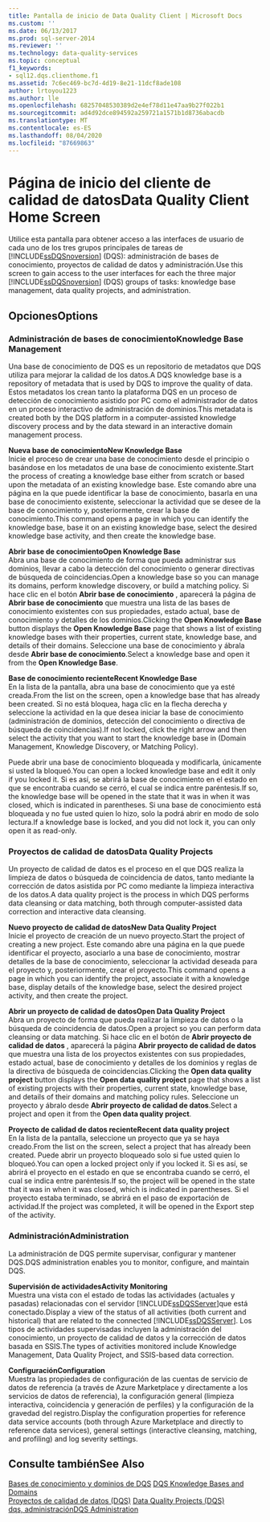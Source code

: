 ```yaml
---
title: Pantalla de inicio de Data Quality Client | Microsoft Docs
ms.custom: ''
ms.date: 06/13/2017
ms.prod: sql-server-2014
ms.reviewer: ''
ms.technology: data-quality-services
ms.topic: conceptual
f1_keywords:
- sql12.dqs.clienthome.f1
ms.assetid: 7c6ec469-bc7d-4d19-8e21-11dcf8ade108
author: lrtoyou1223
ms.author: lle
ms.openlocfilehash: 68257048530389d2e4ef78d11e47aa9b27f022b1
ms.sourcegitcommit: ad4d92dce894592a259721a1571b1d8736abacdb
ms.translationtype: MT
ms.contentlocale: es-ES
ms.lasthandoff: 08/04/2020
ms.locfileid: "87669863"
---
```

# <a name="data-quality-client-home-screen"></a><span data-ttu-id="58788-102">Página de inicio del cliente de calidad de datos</span><span class="sxs-lookup"><span data-stu-id="58788-102">Data Quality Client Home Screen</span></span>
  <span data-ttu-id="58788-103">Utilice esta pantalla para obtener acceso a las interfaces de usuario de cada uno de los tres grupos principales de tareas de [!INCLUDE[ssDQSnoversion](../includes/ssdqsnoversion-md.md)] (DQS): administración de bases de conocimiento, proyectos de calidad de datos y administración.</span><span class="sxs-lookup"><span data-stu-id="58788-103">Use this screen to gain access to the user interfaces for each the three major [!INCLUDE[ssDQSnoversion](../includes/ssdqsnoversion-md.md)] (DQS) groups of tasks: knowledge base management, data quality projects, and administration.</span></span>  
  
## <a name="options"></a><span data-ttu-id="58788-104">Opciones</span><span class="sxs-lookup"><span data-stu-id="58788-104">Options</span></span>  
  
### <a name="knowledge-base-management"></a><span data-ttu-id="58788-105">Administración de bases de conocimiento</span><span class="sxs-lookup"><span data-stu-id="58788-105">Knowledge Base Management</span></span>  
 <span data-ttu-id="58788-106">Una base de conocimiento de DQS es un repositorio de metadatos que DQS utiliza para mejorar la calidad de los datos.</span><span class="sxs-lookup"><span data-stu-id="58788-106">A DQS knowledge base is a repository of metadata that is used by DQS to improve the quality of data.</span></span> <span data-ttu-id="58788-107">Estos metadatos los crean tanto la plataforma DQS en un proceso de detección de conocimiento asistido por PC como el administrador de datos en un proceso interactivo de administración de dominios.</span><span class="sxs-lookup"><span data-stu-id="58788-107">This metadata is created both by the DQS platform in a computer-assisted knowledge discovery process and by the data steward in an interactive domain management process.</span></span>  
  
 <span data-ttu-id="58788-108">**Nueva base de conocimiento**</span><span class="sxs-lookup"><span data-stu-id="58788-108">**New Knowledge Base**</span></span>  
 <span data-ttu-id="58788-109">Inicie el proceso de crear una base de conocimiento desde el principio o basándose en los metadatos de una base de conocimiento existente.</span><span class="sxs-lookup"><span data-stu-id="58788-109">Start the process of creating a knowledge base either from scratch or based upon the metadata of an existing knowledge base.</span></span> <span data-ttu-id="58788-110">Este comando abre una página en la que puede identificar la base de conocimiento, basarla en una base de conocimiento existente, seleccionar la actividad que se desee de la base de conocimiento y, posteriormente, crear la base de conocimiento.</span><span class="sxs-lookup"><span data-stu-id="58788-110">This command opens a page in which you can identify the knowledge base, base it on an existing knowledge base, select the desired knowledge base activity, and then create the knowledge base.</span></span>  
  
 <span data-ttu-id="58788-111">**Abrir base de conocimiento**</span><span class="sxs-lookup"><span data-stu-id="58788-111">**Open Knowledge Base**</span></span>  
 <span data-ttu-id="58788-112">Abra una base de conocimiento de forma que pueda administrar sus dominios, llevar a cabo la detección del conocimiento o generar directivas de búsqueda de coincidencias.</span><span class="sxs-lookup"><span data-stu-id="58788-112">Open a knowledge base so you can manage its domains, perform knowledge discovery, or build a matching policy.</span></span> <span data-ttu-id="58788-113">Si hace clic en el botón **Abrir base de conocimiento** , aparecerá la página de **Abrir base de conocimiento** que muestra una lista de las bases de conocimiento existentes con sus propiedades, estado actual, base de conocimiento y detalles de los dominios.</span><span class="sxs-lookup"><span data-stu-id="58788-113">Clicking the **Open Knowledge Base** button displays the **Open Knowledge Base** page that shows a list of existing knowledge bases with their properties, current state, knowledge base, and details of their domains.</span></span> <span data-ttu-id="58788-114">Seleccione una base de conocimiento y ábrala desde **Abrir base de conocimiento**.</span><span class="sxs-lookup"><span data-stu-id="58788-114">Select a knowledge base and open it from the **Open Knowledge Base**.</span></span>  
  
 <span data-ttu-id="58788-115">**Base de conocimiento reciente**</span><span class="sxs-lookup"><span data-stu-id="58788-115">**Recent Knowledge Base**</span></span>  
 <span data-ttu-id="58788-116">En la lista de la pantalla, abra una base de conocimiento que ya esté creada.</span><span class="sxs-lookup"><span data-stu-id="58788-116">From the list on the screen, open a knowledge base that has already been created.</span></span> <span data-ttu-id="58788-117">Si no está bloquea, haga clic en la flecha derecha y seleccione la actividad en la que desea iniciar la base de conocimiento (administración de dominios, detección del conocimiento o directiva de búsqueda de coincidencias).</span><span class="sxs-lookup"><span data-stu-id="58788-117">If not locked, click the right arrow and then select the activity that you want to start the knowledge base in (Domain Management, Knowledge Discovery, or Matching Policy).</span></span>  
  
 <span data-ttu-id="58788-118">Puede abrir una base de conocimiento bloqueada y modificarla, únicamente si usted la bloqueó.</span><span class="sxs-lookup"><span data-stu-id="58788-118">You can open a locked knowledge base and edit it only if you locked it.</span></span> <span data-ttu-id="58788-119">Si es así, se abrirá la base de conocimiento en el estado en que se encontraba cuando se cerró, el cual se indica entre paréntesis.</span><span class="sxs-lookup"><span data-stu-id="58788-119">If so, the knowledge base will be opened in the state that it was in when it was closed, which is indicated in parentheses.</span></span> <span data-ttu-id="58788-120">Si una base de conocimiento está bloqueada y no fue usted quien lo hizo, solo la podrá abrir en modo de solo lectura.</span><span class="sxs-lookup"><span data-stu-id="58788-120">If a knowledge base is locked, and you did not lock it, you can only open it as read-only.</span></span>  
  
### <a name="data-quality-projects"></a><span data-ttu-id="58788-121">Proyectos de calidad de datos</span><span class="sxs-lookup"><span data-stu-id="58788-121">Data Quality Projects</span></span>  
 <span data-ttu-id="58788-122">Un proyecto de calidad de datos es el proceso en el que DQS realiza la limpieza de datos o búsqueda de coincidencia de datos, tanto mediante la corrección de datos asistida por PC como mediante la limpieza interactiva de los datos.</span><span class="sxs-lookup"><span data-stu-id="58788-122">A data quality project is the process in which DQS performs data cleansing or data matching, both through computer-assisted data correction and interactive data cleansing.</span></span>  
  
 <span data-ttu-id="58788-123">**Nuevo proyecto de calidad de datos**</span><span class="sxs-lookup"><span data-stu-id="58788-123">**New Data Quality Project**</span></span>  
 <span data-ttu-id="58788-124">Inicie el proyecto de creación de un nuevo proyecto.</span><span class="sxs-lookup"><span data-stu-id="58788-124">Start the project of creating a new project.</span></span> <span data-ttu-id="58788-125">Este comando abre una página en la que puede identificar el proyecto, asociarlo a una base de conocimiento, mostrar detalles de la base de conocimiento, seleccionar la actividad deseada para el proyecto y, posteriormente, crear el proyecto.</span><span class="sxs-lookup"><span data-stu-id="58788-125">This command opens a page in which you can identify the project, associate it with a knowledge base, display details of the knowledge base, select the desired project activity, and then create the project.</span></span>  
  
 <span data-ttu-id="58788-126">**Abrir un proyecto de calidad de datos**</span><span class="sxs-lookup"><span data-stu-id="58788-126">**Open Data Quality Project**</span></span>  
 <span data-ttu-id="58788-127">Abra un proyecto de forma que pueda realizar la limpieza de datos o la búsqueda de coincidencia de datos.</span><span class="sxs-lookup"><span data-stu-id="58788-127">Open a project so you can perform data cleansing or data matching.</span></span> <span data-ttu-id="58788-128">Si hace clic en el botón de **Abrir proyecto de calidad de datos** , aparecerá la página **Abrir proyecto de calidad de datos** que muestra una lista de los proyectos existentes con sus propiedades, estado actual, base de conocimiento y detalles de los dominios y reglas de la directiva de búsqueda de coincidencias.</span><span class="sxs-lookup"><span data-stu-id="58788-128">Clicking the **Open data quality project** button displays the **Open data quality project** page that shows a list of existing projects with their properties, current state, knowledge base, and details of their domains and matching policy rules.</span></span> <span data-ttu-id="58788-129">Seleccione un proyecto y ábralo desde **Abrir proyecto de calidad de datos**.</span><span class="sxs-lookup"><span data-stu-id="58788-129">Select a project and open it from the **Open data quality project**.</span></span>  
  
 <span data-ttu-id="58788-130">**Proyecto de calidad de datos reciente**</span><span class="sxs-lookup"><span data-stu-id="58788-130">**Recent data quality project**</span></span>  
 <span data-ttu-id="58788-131">En la lista de la pantalla, seleccione un proyecto que ya se haya creado.</span><span class="sxs-lookup"><span data-stu-id="58788-131">From the list on the screen, select a project that has already been created.</span></span> <span data-ttu-id="58788-132">Puede abrir un proyecto bloqueado solo si fue usted quien lo bloqueó.</span><span class="sxs-lookup"><span data-stu-id="58788-132">You can open a locked project only if you locked it.</span></span> <span data-ttu-id="58788-133">Si es así, se abrirá el proyecto en el estado en que se encontraba cuando se cerró, el cual se indica entre paréntesis.</span><span class="sxs-lookup"><span data-stu-id="58788-133">If so, the project will be opened in the state that it was in when it was closed, which is indicated in parentheses.</span></span> <span data-ttu-id="58788-134">Si el proyecto estaba terminado, se abrirá en el paso de exportación de actividad.</span><span class="sxs-lookup"><span data-stu-id="58788-134">If the project was completed, it will be opened in the Export step of the activity.</span></span>  
  
### <a name="administration"></a><span data-ttu-id="58788-135">Administración</span><span class="sxs-lookup"><span data-stu-id="58788-135">Administration</span></span>  
 <span data-ttu-id="58788-136">La administración de DQS permite supervisar, configurar y mantener DQS.</span><span class="sxs-lookup"><span data-stu-id="58788-136">DQS administration enables you to monitor, configure, and maintain DQS.</span></span>  
  
 <span data-ttu-id="58788-137">**Supervisión de actividades**</span><span class="sxs-lookup"><span data-stu-id="58788-137">**Activity Monitoring**</span></span>  
 <span data-ttu-id="58788-138">Muestra una vista con el estado de todas las actividades (actuales y pasadas) relacionadas con el servidor [!INCLUDE[ssDQSServer](../includes/ssdqsserver-md.md)]que está conectado.</span><span class="sxs-lookup"><span data-stu-id="58788-138">Display a view of the status of all activities (both current and historical) that are related to the connected [!INCLUDE[ssDQSServer](../includes/ssdqsserver-md.md)].</span></span> <span data-ttu-id="58788-139">Los tipos de actividades supervisadas incluyen la administración del conocimiento, un proyecto de calidad de datos y la corrección de datos basada en SSIS.</span><span class="sxs-lookup"><span data-stu-id="58788-139">The types of activities monitored include Knowledge Management, Data Quality Project, and SSIS-based data correction.</span></span>  
  
 <span data-ttu-id="58788-140">**Configuración**</span><span class="sxs-lookup"><span data-stu-id="58788-140">**Configuration**</span></span>  
 <span data-ttu-id="58788-141">Muestra las propiedades de configuración de las cuentas de servicio de datos de referencia (a través de Azure Marketplace y directamente a los servicios de datos de referencia), la configuración general (limpieza interactiva, coincidencia y generación de perfiles) y la configuración de la gravedad del registro.</span><span class="sxs-lookup"><span data-stu-id="58788-141">Display the configuration properties for reference data service accounts (both through Azure Marketplace and directly to reference data services), general settings (interactive cleansing, matching, and profiling) and log severity settings.</span></span>  
  
## <a name="see-also"></a><span data-ttu-id="58788-142">Consulte también</span><span class="sxs-lookup"><span data-stu-id="58788-142">See Also</span></span>  
 <span data-ttu-id="58788-143">[Bases de conocimiento y dominios de DQS](../../2014/data-quality-services/dqs-knowledge-bases-and-domains.md) </span><span class="sxs-lookup"><span data-stu-id="58788-143">[DQS Knowledge Bases and Domains](../../2014/data-quality-services/dqs-knowledge-bases-and-domains.md) </span></span>  
 <span data-ttu-id="58788-144">[Proyectos de calidad de datos &#40;DQS&#41;](../../2014/data-quality-services/data-quality-projects-dqs.md) </span><span class="sxs-lookup"><span data-stu-id="58788-144">[Data Quality Projects &#40;DQS&#41;](../../2014/data-quality-services/data-quality-projects-dqs.md) </span></span>  
 [<span data-ttu-id="58788-145">dqs, administración</span><span class="sxs-lookup"><span data-stu-id="58788-145">DQS Administration</span></span>](../../2014/data-quality-services/dqs-administration.md)  
  
  
